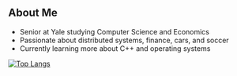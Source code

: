 ## About Me
- Senior at Yale studying Computer Science and Economics
- Passionate about distributed systems, finance, cars, and soccer
- Currently learning more about C++ and operating systems

[![Top Langs](https://github-readme-stats.vercel.app/api/top-langs/?username=psebaraj&layout=compact&langs_count=6&theme=dark&exclude_repo=github-readme-stats)](https://github.com/psebaraj/github-readme-stats)

<!-- [![GitHub Streak](https://github-readme-streak-stats.herokuapp.com/?user=psebaraj&theme=dark)](https://git.io/streak-stats) -->

<!---
PSebaRaj/PSebaRaj is a ✨ special ✨ repository because its `README.md` (this file) appears on your GitHub profile.
You can click the Preview link to take a look at your changes.
--->
